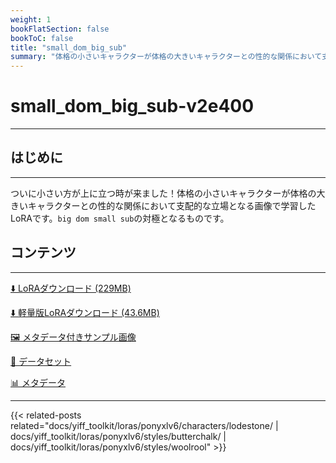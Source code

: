 ```yaml
---
weight: 1
bookFlatSection: false
bookToC: false
title: "small_dom_big_sub"
summary: "体格の小さいキャラクターが体格の大きいキャラクターとの性的な関係において支配的な立場になるケース。"
---
```


<!--markdownlint-disable MD025 MD033 -->

# small_dom_big_sub-v2e400

---

## はじめに

---

ついに小さい方が上に立つ時が来ました！体格の小さいキャラクターが体格の大きいキャラクターとの性的な関係において支配的な立場となる画像で学習したLoRAです。`big dom small sub`の対極となるものです。

## コンテンツ

---

[⬇️ LoRAダウンロード (229MB)](https://huggingface.co/rakki194/yt/resolve/main/ponyxl_loras/small_dom_big_sub-v2e400.safetensors?download=true)

[⬇️ 軽量版LoRAダウンロード (43.6MB)](https://huggingface.co/rakki194/yt/resolve/main/ponyxl_loras_shrunk_2/small_dom_big_sub-v2e400_frockpt1_th-3.55.safetensors?download=true)

[🖼️ メタデータ付きサンプル画像](https://huggingface.co/k4d3/yiff_toolkit/tree/main/{})

[📐 データセット](https://huggingface.co/datasets/k4d3/furry/tree/main/{})

[📊 メタデータ](https://huggingface.co/k4d3/yiff_toolkit/raw/main/ponyxl_loras/small_dom_big_sub-v2e400.json)

---

<!--
HUGO_SEARCH_EXCLUDE_START
-->
{{< related-posts related="docs/yiff_toolkit/loras/ponyxlv6/characters/lodestone/ | docs/yiff_toolkit/loras/ponyxlv6/styles/butterchalk/ | docs/yiff_toolkit/loras/ponyxlv6/styles/woolrool" >}}
<!--
HUGO_SEARCH_EXCLUDE_END
-->
